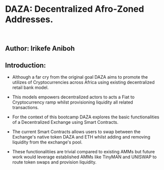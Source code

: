# DAZA: Decentralized Afro-Zoned Addresses.

<br>

## Author: Irikefe Aniboh

## Introduction:

- Although a far cry from the original goal DAZA aims to promote the utilizes of Cryptocurrencies across Africa using existing decentralized retail bank model. 

- This models empowers decentralized actors to acts a Fiat to Cryptocurrency ramp whilst provisioning liquidity all related transactions.

- For the context of this bootcamp DAZA explores the basic functionalities of a Decentralized Exchange using Smart Contracts.

- The current Smart Contracts allows users to swap between the Exchange's native token DAZA and ETH whilst adding and removing liquidity from the exchange's pool.

- These functionalitiies are trivial compared to existing AMMs but future work would leverage established AMMs like TinyMAN and UNISWAP to route token swaps and provision liquidity.

<br>